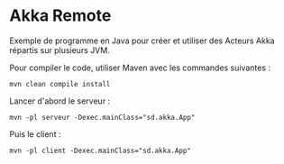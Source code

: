 # Akka Remote

Exemple de programme en Java pour créer et utiliser des Acteurs Akka répartis sur plusieurs JVM. 

Pour compiler le code, utiliser Maven avec les commandes suivantes :

```
mvn clean compile install
```

Lancer d'abord le serveur :

```
mvn -pl serveur -Dexec.mainClass="sd.akka.App"
```

Puis le client :

```
mvn -pl client -Dexec.mainClass="sd.akka.App"
```
